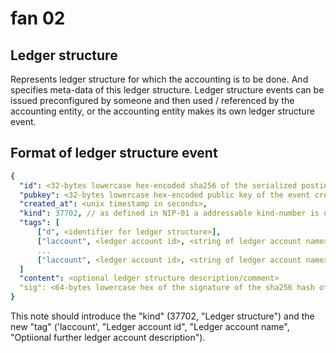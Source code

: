 # fan 02

## Ledger structure

Represents ledger structure for which the accounting is to be done. And specifies meta-data of this ledger structure.
Ledger structure events can be issued preconfigured by someone and then used / referenced by the accounting entity, or the accounting entity makes its own ledger structure event.

## Format of ledger structure event

~~~yaml
{
  "id": <32-bytes lowercase hex-encoded sha256 of the serialized posting data>,
  "pubkey": <32-bytes lowercase hex-encoded public key of the event creator>,
  "created_at": <unix timestamp in seconds>,
  "kind": 37702, // as defined in NIP-01 a addressable kind-number is used for this event-type
  "tags": [
      ["d", <identifier for ledger structure>],
      ["laccount", <ledger account id>, <string of ledger account name>, <optional further description of ledger account>]
      ...
      ["laccount", <ledger account id>, <string of ledger account name>, <optional further description of ledger account>]
  ]
  "content": <optional ledger structure description/comment>
  "sig": <64-bytes lowercase hex of the signature of the sha256 hash of the serialized event data, which is the same as the "id" field>
}
~~~

This note should introduce the "kind" (37702, "Ledger structure") and the new "tag" ('laccount', "Ledger account id", "Ledger account name", "Optiional further ledger account description").
